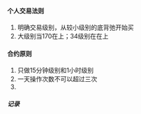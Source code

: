 #### 个人交易法则
1. 明确交易级别，从较小级别的底背弛开始买
2. 大级别当170在上；34级别在在上
#### 合约原则
1. 只做15分钟级别和1小时级别
2. 一天操作次数不可以超过三次
3.
##### 记录
